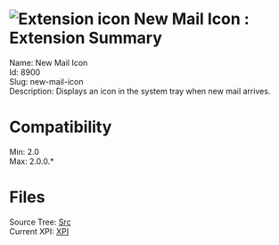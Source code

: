 # ![Extension icon](https://addons.thunderbird.net/static/img/addon-icons/default-64.png) New Mail Icon : Extension Summary

Name: New Mail Icon  
Id: 8900  
Slug: new-mail-icon  
Description: Displays an icon in the system tray when new mail arrives.
  

# Compatibility
Min: 2.0  
Max: 2.0.0.*  

# Files

Source Tree: [Src](C:/Dev/Thunderbird/ThunderKdB/xall/xOther/8900-new-mail-icon/src)  
Current XPI: [XPI](C:/Dev/Thunderbird/ThunderKdB/xall/xOther/8900-new-mail-icon/xpi)  



